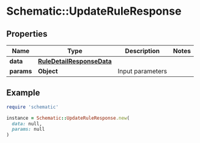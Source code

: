 # Schematic::UpdateRuleResponse

## Properties

| Name | Type | Description | Notes |
| ---- | ---- | ----------- | ----- |
| **data** | [**RuleDetailResponseData**](RuleDetailResponseData.md) |  |  |
| **params** | **Object** | Input parameters |  |

## Example

```ruby
require 'schematic'

instance = Schematic::UpdateRuleResponse.new(
  data: null,
  params: null
)
```

